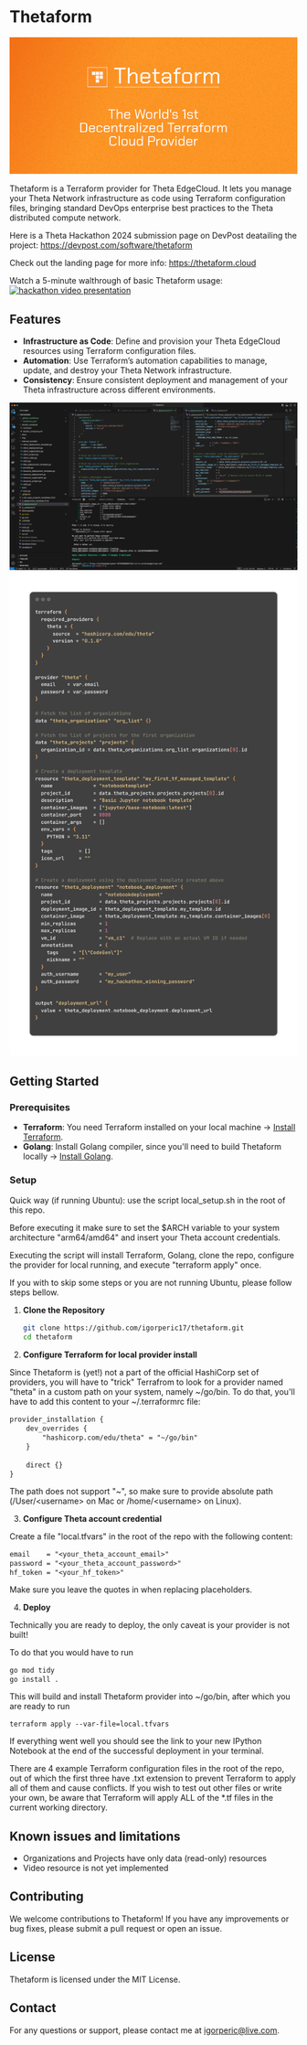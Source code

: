 # Thetaform

![Header Image](img/header.png)

Thetaform is a Terraform provider for Theta EdgeCloud. It lets you manage your Theta Network infrastructure as code using Terraform configuration files, bringing standard DevOps enterprise best practices to the Theta distributed compute network.

Here is a Theta Hackathon 2024 submission page on DevPost deatailing the project: https://devpost.com/software/thetaform

Check out the landing page for more info: https://thetaform.cloud

Watch a 5-minute walthrough of basic Thetaform usage:
[![hackathon video presentation](https://img.youtube.com/vi/FRjKTVJP9Ro/0.jpg)](https://www.youtube.com/watch?v=FRjKTVJP9Ro)


## Features

- **Infrastructure as Code**: Define and provision your Theta EdgeCloud resources using Terraform configuration files.
- **Automation**: Use Terraform’s automation capabilities to manage, update, and destroy your Theta Network infrastructure.
- **Consistency**: Ensure consistent deployment and management of your Theta infrastructure across different environments.

![Header Image](img/tf-code.png)
![Header Image](img/code-1-back.png)

## Getting Started

### Prerequisites

- **Terraform**: You need Terraform installed on your local machine -> [Install Terraform](https://www.terraform.io/downloads).
- **Golang**: Install Golang compiler, since you'll need to build Thetaform locally -> [Install Golang](https://go.dev/doc/install).

### Setup

Quick way (if running Ubuntu): use the script local_setup.sh in the root of this repo.

Before executing it make sure to set the $ARCH variable to your system architecture "arm64/amd64" and insert your Theta account credentials.

Executing the script will install Terraform, Golang, clone the repo, configure the provider for local running, and execute "terraform apply" once.

If you with to skip some steps or you are not running Ubuntu, please follow steps bellow.

1. **Clone the Repository**

   ```bash
   git clone https://github.com/igorperic17/thetaform.git
   cd thetaform
   
2. **Configure Terraform for local provider install**

Since Thetaform is (yet!) not a part of the official HashiCorp set of providers, you will have to "trick" Terrafrom to look for a provider named "theta" in a custom path on your system, namely ~/go/bin. To do that, you'll have to add this content to your ~/.terraformrc file:
    
    provider_installation {
        dev_overrides {
            "hashicorp.com/edu/theta" = "~/go/bin"
        }

        direct {}
    }

The path does not support "~", so make sure to provide absolute path (/User/\<username> on Mac or /home/\<username> on Linux).

3. **Configure Theta account credential**

Create a file "local.tfvars" in the root of the repo with the following content:

    email    = "<your_theta_account_email>"
    password = "<your_theta_account_password>"
    hf_token = "<your_hf_token>"

Make sure you leave the quotes in when replacing placeholders.

4. **Deploy**

Technically you are ready to deploy, the only caveat is your provider is not built!

To do that you would have to run

    go mod tidy
    go install .

This will build and install Thetaform provider into ~/go/bin, after which you are ready to run

    terraform apply --var-file=local.tfvars
    

If everything went well you should see the link to your new IPython Notebook at the end of the successful deployment in your terminal.

There are 4 example Terraform configuration files in the root of the repo, out of which the first three have .txt extension to prevent Terraform to apply all of them and cause conflicts. If you wish to test out other files or write your own, be aware that Terraform will apply ALL of the *.tf files in the current working directory.

## Known issues and limitations

- Organizations and Projects have only data (read-only) resources
- Video resource is not yet implemented


## Contributing
We welcome contributions to Thetaform! If you have any improvements or bug fixes, please submit a pull request or open an issue.

## License
Thetaform is licensed under the MIT License.

## Contact
For any questions or support, please contact me at igorperic@live.com.